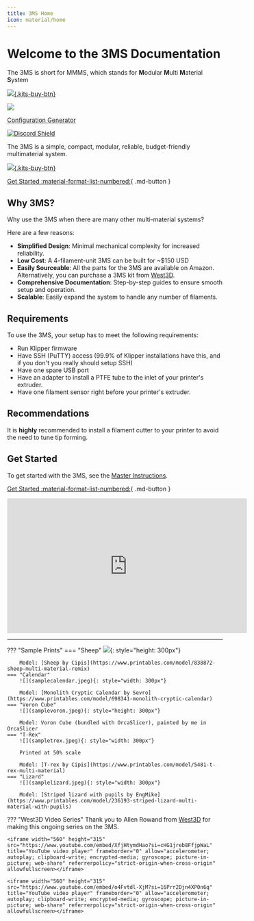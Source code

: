 ```yaml
---
title: 3MS Home
icon: material/home
---
```


# Welcome to the 3MS Documentation

The 3MS is short for MMMS, which stands for **M**odular **M**ulti **M**aterial **S**ystem

<style>
    .kits-buy-btn {
        width: 30%;
    }
</style>

[![](buy-at-w3d.png){.kits-buy-btn}](https://west3d.com/products/3ms-the-simple-and-reliable-multi-material-system-kit-by-3dcoded)

[![](https://media.printables.com/media/prints/1108644/images/9216280_de984a65-3c50-48c9-8b65-210f846f8b18_b5b7545c-3eb9-4bc8-a6c5-dec8cb7aa465/thumbs/inside/1600x1200/png/screenshot-2025-03-14-at-72728-am.webp)](https://www.printables.com/model/1108644-beta-3home-3ms-hybrid-official-modular-enclosure)

[Configuration Generator](https://forked-lined-hour.anvil.app/)

[![Discord Shield](https://discord.com/api/guilds/1307104511663411210/widget.png?style=banner2)](https://discord.gg/ekqxDhdGCg)

The 3MS is a simple, compact, modular, reliable, budget-friendly multimaterial system. 

[![](buy-at-w3d.png){.kits-buy-btn}](https://west3d.com/products/3ms-the-simple-and-reliable-multi-material-system-kit-by-3dcoded)

[Get Started :material-format-list-numbered:](instructions.md){ .md-button }

## Why 3MS?

Why use the 3MS when there are many other multi-material systems?

Here are a few reasons:

- **Simplified Design**: Minimal mechanical complexity for increased reliability.
- **Low Cost**: A 4-filament-unit 3MS can be built for ~$150 USD
- **Easily Sourceable**: All the parts for the 3MS are available on Amazon. Alternatively, you can purchase a 3MS kit from [West3D](https://west3d.com/products/3ms-the-simple-and-reliable-multi-material-system-kit-by-3dcoded).
- **Comprehensive Documentation**: Step-by-step guides to ensure smooth setup and operation.
- **Scalable**: Easily expand the system to handle any number of filaments.

## Requirements

To use the 3MS, your setup has to meet the following requirements:

- Run Klipper firmware
- Have SSH (PuTTY) access (99.9% of Klipper installations have this, and if you don't you really should setup SSH)
- Have one spare USB port
- Have an adapter to install a PTFE tube to the inlet of your printer's extruder.
- Have one filament sensor right before your printer's extruder.

## Recommendations

It is **highly** recommended to install a filament cutter to your printer to avoid the need to tune tip forming.

## Get Started

To get started with the 3MS, see the [Master Instructions](instructions.md).

[Get Started :material-format-list-numbered:](instructions.md){ .md-button }

<iframe width="560" height="315"  src="https://www.youtube.com/embed/p-0RshsVmOk?si=rx554jrZFm6iZ0TR" title="YouTube video player" frameborder="0" allow="accelerometer; autoplay; clipboard-write; encrypted-media; gyroscope; picture-in-picture; web-share" referrerpolicy="strict-origin-when-cross-origin" allowfullscreen></iframe>

---

??? "Sample Prints"
    === "Sheep" 
        ![](samplesheep.jpeg){: style="height: 300px"}

        Model: [Sheep by Cipis](https://www.printables.com/model/838872-sheep-multi-material-remix)
    === "Calendar"
        ![](samplecalendar.jpeg){: style="width: 300px"}

        Model: [Monolith Cryptic Calendar by Sevro](https://www.printables.com/model/698341-monolith-cryptic-calendar)
    === "Voron Cube"
        ![](samplevoron.jpeg){: style="height: 300px"}

        Model: Voron Cube (bundled with OrcaSlicer), painted by me in OrcaSlicer
    === "T-Rex"
        ![](sampletrex.jpeg){: style="width: 300px"}

        Printed at 50% scale

        Model: [T-rex by Cipis](https://www.printables.com/model/5481-t-rex-multi-material)
    === "Lizard"
        ![](samplelizard.jpeg){: style="width: 300px"}

        Model: [Striped lizard with pupils by EngMike](https://www.printables.com/model/236193-striped-lizard-multi-material-with-pupils)

??? "West3D Video Series"
    Thank you to Allen Rowand from [West3D](https://west3d.com/) for making this ongoing series on the 3MS.
    
    <iframe width="560" height="315" src="https://www.youtube.com/embed/XfjHtymdHao?si=cHG1jreb8FfjpWaL" title="YouTube video player" frameborder="0" allow="accelerometer; autoplay; clipboard-write; encrypted-media; gyroscope; picture-in-picture; web-share" referrerpolicy="strict-origin-when-cross-origin" allowfullscreen></iframe>

    <iframe width="560" height="315" src="https://www.youtube.com/embed/o4Fvtdl-XjM?si=16Prr2Djn4XP0n6q" title="YouTube video player" frameborder="0" allow="accelerometer; autoplay; clipboard-write; encrypted-media; gyroscope; picture-in-picture; web-share" referrerpolicy="strict-origin-when-cross-origin" allowfullscreen></iframe>